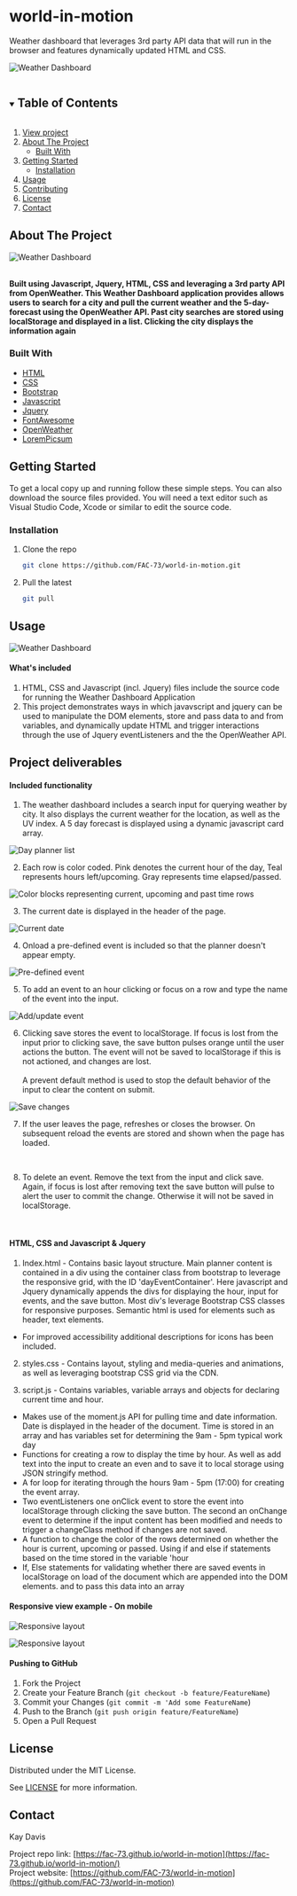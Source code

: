 # world-in-motion
Weather dashboard that leverages 3rd party API data that will run in the browser and features dynamically updated HTML and CSS.



![Weather Dashboard](https://github.com/FAC-73/world-in-motion/blob/main/Assets/Images/WeatherDashboard-animation.png?raw=true "Weather Dashboard")

<!-- TABLE OF CONTENTS -->
<details open="open">
  <summary><h2 style="display: inline-block">Table of Contents</h2></summary>
  <ol>
     <li>
      <a href="https://fac-73.github.io/world-in-motion/">View project</a></li>
    <li>
      <a href="#about-the-project">About The Project</a>
      <ul>
        <li><a href="#built-with">Built With</a></li>
      </ul>
    </li>
    <li>
      <a href="#getting-started">Getting Started</a>
      <ul>
        <li><a href="#installation">Installation</a></li>
      </ul>
    </li>
    <li><a href="#usage">Usage</a></li>
    <li><a href="#contributing">Contributing</a></li>
    <li><a href="#license">License</a></li>
    <li><a href="#contact">Contact</a></li>
  </ol>
</details>


<!-- ABOUT THE PROJECT -->
## About The Project

![Weather Dashboard](https://github.com/FAC-73/world-in-motion/blob/main/Assets/Images/Initial-load-screen.png?raw=true "Weather Dashboard")
<br><br>

**Built using Javascript, Jquery, HTML, CSS and leveraging a 3rd party API from OpenWeather. This Weather Dashboard application provides allows users to search for a city and pull the current weather and the 5-day-forecast using the OpenWeather API. Past city searches are stored using localStorage and displayed in a list. Clicking the city displays the information again**


### Built With

* [HTML](https://www.w3schools.com/)
* [CSS](https://www.w3schools.com/)
* [Bootstrap](https://getbootstrap.com/docs/4.3/getting-started/introduction/)
* [Javascript](https://www.w3schools.com/)
* [Jquery](https://jquery.com/)
* [FontAwesome](https://fontawesome.com/)
* [OpenWeather](https://openweathermap.org/api)
* [LoremPicsum](https://picsum.photos/)



<!-- GETTING STARTED -->
## Getting Started

To get a local copy up and running follow these simple steps. You can also download the source files provided. You will need a text editor such as Visual Studio Code, Xcode or similar to edit the source code.

### Installation

1. Clone the repo
   ```sh
   git clone https://github.com/FAC-73/world-in-motion.git
   ```

2. Pull the latest
   ```sh
   git pull
   ```


<!-- USAGE EXAMPLES -->
## Usage

![Weather Dashboard](https://github.com/FAC-73/world-in-motion/blob/main/Assets/Images/WeatherDashboard-animation.png?raw=true  "Weather Dashboard")

#### What's included
1. HTML, CSS and Javascript (incl. Jquery) files include the source code for running the Weather Dashboard Application
2. This project demonstrates ways in which javavscript and jquery can be used to manipulate the DOM elements, store and pass data to and from variables, and dynamically update HTML and trigger interactions through the use of Jquery eventListeners and the the OpenWeather API. 


## Project deliverables

#### Included functionality
1. The weather dashboard includes a search input for querying weather by city. It also displays the current weather for the location, as well as the UV index. A 5 day forecast is displayed using a dynamic javascript card array. 

![Day planner list](https://github.com/FAC-73/world-in-motion/blob/main/Assets/Images/Initial-load-screen.png?raw=true "Day planner list")
<br>

2. Each row is color coded. Pink denotes the current hour of the day, Teal represents hours left/upcoming. Gray represents time elapsed/passed.

![Color blocks representing current, upcoming and past time rows](https://github.com/FAC-73/blue-monday-planner/blob/main/Assets/Images/colorCodes.png?raw=true "Color blocks representing current, upcoming and past time rows")
<br>

3. The current date is displayed in the header of the page.

![Current date](https://github.com/FAC-73/blue-monday-planner/blob/main/Assets/Images/initialScreen.png?raw=true "Current date")
<br>

4. Onload a pre-defined event is included so that the planner doesn't appear empty. 

![Pre-defined event](https://github.com/FAC-73/blue-monday-planner/blob/main/Assets/Images/initialScreen.png?raw=true "Pre-defined event")
<br>

5. To add an event to an hour clicking or focus on a row and type the name of the event into the input. 

![Add/update event](https://github.com/FAC-73/blue-monday-planner/blob/main/Assets/Images/FocusAhead.png?raw=true "Add/update event")
<br>

6. Clicking save stores the event to localStorage. If focus is lost from the input prior to clicking save, the save button pulses orange until the user actions the button. The event will not be saved to localStorage if this is not actioned, and changes are lost. <br><br>A prevent default method is used to stop the default behavior of the input to clear the content on submit.

![Save changes](https://github.com/FAC-73/blue-monday-planner/blob/main/Assets/Images/saveUpdatePrompt.png?raw=true "Save changes")
<br>

7. If the user leaves the page, refreshes or closes the browser. On subsequent reload the events are stored and shown when the page has loaded. 
<br>

8. To delete an event. Remove the text from the input and click save. Again, if focus is lost after removing text the save button will pulse to alert the user to commit the change. Otherwise it will not be saved in localStorage. 
<br>


#### HTML, CSS and Javascript & Jquery
1. Index.html - Contains basic layout structure. Main planner content is contained in a div using the container class from bootstrap to leverage the responsive grid, with the ID 'dayEventContainer'. Here javascript and Jquery dynamically appends the divs for displaying the hour, input for events, and the save button. 
Most div's leverage Bootstrap CSS classes for responsive purposes.
Semantic html is used for elements such as header, text elements.  

- For improved accessibility additional descriptions for icons has been included. 

2. styles.css - Contains layout, styling and media-queries and animations, as well as leveraging bootstrap CSS grid via the CDN. 

3. script.js - Contains variables, variable arrays and objects for declaring current time and hour. 
- Makes use of the moment.js API for pulling time and date information. Date is displayed in the header of the document. Time is stored in an array and has variables set for determining the 9am - 5pm typical work day 
- Functions for creating a row to display the time by hour. As well as add text into the input to create an even and to save it to local storage using JSON stringify method. 
- A for loop for iterating through the hours 9am - 5pm (17:00) for creating the event array.
- Two eventListeners one onClick event to store the event into localStorage through clicking the save button. The second an onChange event to determine if the input content has been modified and needs to trigger a changeClass method if changes are not saved. 
- A function to change the color of the rows determined on whether the hour is current, upcoming or passed. Using if and else if statements based on the time stored in the variable 'hour
- If, Else statements for validating whether there are saved events in localStorage on load of the document which are appended into the DOM elements. and to pass this data into an array


#### Responsive view example - On mobile
![Responsive layout](https://github.com/FAC-73/world-in-motion/blob/main/Assets/Images/Mobile1.png?raw=true "Responsive views")

![Responsive layout](https://github.com/FAC-73/world-in-motion/blob/main/Assets/Images/MobileInput.PNG?raw=true "Responsive views")


#### Pushing to GitHub

1. Fork the Project
2. Create your Feature Branch (`git checkout -b feature/FeatureName`)
3. Commit your Changes (`git commit -m 'Add some FeatureName`)
4. Push to the Branch (`git push origin feature/FeatureName`)
5. Open a Pull Request



<!-- LICENSE -->
## License

Distributed under the MIT License. 

See [LICENSE](https://github.com/FAC-73/world-in-motion/blob/main/LICENSE) for more information.



<!-- CONTACT -->
## Contact

Kay Davis

Project repo link: [https://fac-73.github.io/world-in-motion](https://fac-73.github.io/world-in-motion/)
<br>
Project website: [https://github.com/FAC-73/world-in-motion](https://github.com/FAC-73/world-in-motion)
